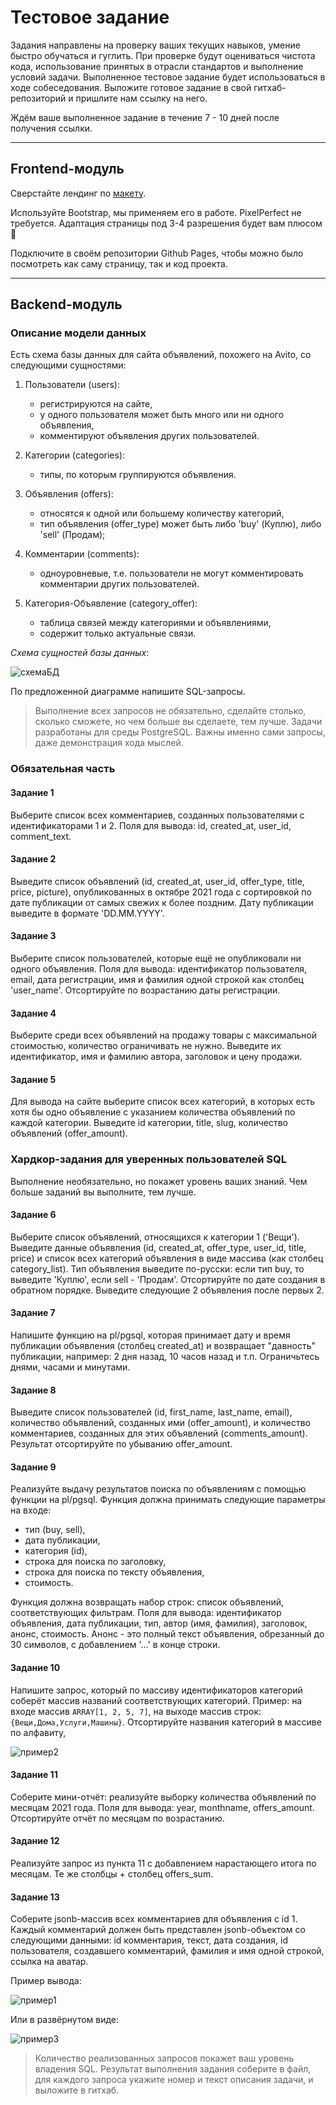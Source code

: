 # Тестовое задание 

Задания направлены на проверку ваших текущих навыков, умение быстро обучаться и гуглить. 
При проверке будут оцениваться чистота кода, использование принятых в отрасли стандартов и выполнение условий задачи. Выполненное тестовое задание будет использоваться в ходе собеседования. 
Выложите готовое задание в свой гитхаб-репозиторий и пришлите нам ссылку на него. 

Ждём ваше выполненное задание в течение 7 - 10 дней после получения ссылки.

---

## Frontend-модуль

Сверстайте лендинг по [макету](https://www.figma.com/file/fY6qxsy8UQ6nUxDN1yMpDQ/School-Recover---html-website-template-for-school-(Community)-(Copy)-(Copy)?node-id=2415%3A26437). 

Используйте Bootstrap, мы применяем его в работе. PixelPerfect не требуется. 
Адаптация страницы под 3-4 разрешения будет вам плюсом 🙂

Подключите в своём репозитории Github Pages, чтобы можно было посмотреть как саму страницу, так и код проекта.

---

## Backend-модуль

### Описание модели данных

Есть схема базы данных для сайта объявлений, похожего на Avito, со следующими сущностями:

1. Пользователи (users): 
    - регистрируются на сайте, 
    - у одного пользователя может быть много или ни одного объявления,
    - комментируют объявления других пользователей.

1. Категории (categories): 
    - типы, по которым группируются объявления.

1. Объявления (offers):
    - относятся к одной или большему количеству категорий,
    - тип объявления (offer_type) может быть либо 'buy' (Куплю), либо 'sell' (Продам); 

1. Комментарии (comments):  
    - одноуровневые, т.е. пользователи не могут комментировать комментарии других пользователей.

1. Категория-Объявление (category_offer): 
    - таблица связей между категориями и объявлениями,
    - содержит только актуальные связи.

*Схема сущностей базы данных*:

![схемаБД](img/image4.png)

По предложенной диаграмме напишите SQL-запросы.

> Выполнение всех запросов не обязательно, сделайте столько, сколько сможете, но чем больше вы сделаете, тем лучше.
> Задачи разработаны для среды PostgreSQL.
> Важны именно сами запросы, даже демонстрация хода мыслей.

### Обязательная часть

#### Задание 1

Выберите список всех комментариев, созданных пользователями с идентификаторами 1 и 2. 
Поля для вывода: id, created_at, user_id, comment_text.

#### Задание 2

Выведите список объявлений (id, created_at, user_id, offer_type, title, price, picture), 
опубликованных в октябре 2021 года с сортировкой по дате публикации от самых свежих к более поздним. 
Дату публикации выведите в формате 'DD.MM.YYYY'.

#### Задание 3

Выберите список пользователей, которые ещё не опубликовали ни одного объявления. 
Поля для вывода: идентификатор пользователя, email, дата регистрации, имя и фамилия одной строкой как столбец 'user_name'. Отсортируйте по возрастанию даты регистрации.

#### Задание 4

Выберите среди всех объявлений на продажу товары с максимальной стоимостью, количество ограничивать не нужно.
Выведите их идентификатор, имя и фамилию автора, заголовок и цену продажи. 

#### Задание 5

Для вывода на сайте выберите список всех категорий, в которых есть хотя бы одно объявление с указанием количества объявлений по каждой категории. Выведите id категории, title, slug, количество объявлений (offer_amount).

### Хардкор-задания для уверенных пользователей SQL

Выполнение необязательно, но покажет уровень ваших знаний. Чем больше заданий вы выполните, тем лучше.

#### Задание 6

Выберите список объявлений, относящихся к категории 1 ('Вещи'). 
Выведите данные объявления (id, created_at, offer_type, user_id, title, price) и список всех категорий объявления в виде массива (как столбец category_list). Тип объявления выведите по-русски: если тип buy, то выведите 'Куплю', если sell - 'Продам'. Отсортируйте по дате создания в обратном порядке. 
Выведите следующие 2 объявления после первых 2.

#### Задание 7

Напишите функцию на pl/pgsql, которая принимает дату и время публикации объявления (столбец created_at) и возвращает "давность" публикации, например: 2 дня назад, 10 часов назад и т.п. Ограничьтесь днями, часами и минутами.

#### Задание 8

Выведите список пользователей (id, first_name, last_name, email), количество объявлений, созданных ими (offer_amount), и количество комментариев, созданных для этих объявлений (comments_amount). 
Результат отсортируйте по убыванию offer_amount.

#### Задание 9

Реализуйте выдачу результатов поиска по объявлениям с помощью функции на pl/pgsql. 
Функция должна принимать следующие параметры на входе: 
- тип (buy, sell), 
- дата публикации,
- категория (id), 
- строка для поиска по заголовку, 
- строка для поиска по тексту объявления,
- стоимость.

Функция должна возвращать набор строк: список объявлений, соответствующих фильтрам.
Поля для вывода: идентификатор объявления, дата публикации, тип, автор (имя, фамилия), заголовок, анонс, стоимость. Анонс - это полный текст объявления, обрезанный до 30 символов, с добавлением '...' в конце строки.

#### Задание 10

Напишите запрос, который по массиву идентификаторов категорий соберёт массив названий соответствующих категорий. 
Пример: на входе массив `ARRAY[1, 2, 5, 7]`, на выходе массив строк: `{Вещи,Дома,Услуги,Машины}`. Отсортируйте названия категорий в массиве по алфавиту,

![пример2](img/image2.png)

#### Задание 11

Соберите мини-отчёт: реализуйте выборку количества объявлений по месяцам 2021 года. 
Поля для вывода: year, monthname, offers_amount. 
Отсортируйте отчёт по месяцам по возрастанию.  

#### Задание 12

Реализуйте запрос из пункта 11 с добавлением нарастающего итога по месяцам. 
Те же столбцы + столбец offers_sum.

#### Задание 13

Соберите jsonb-массив всех комментариев для объявления с id 1. 
Каждый комментарий должен быть представлен jsonb-объектом со следующими данными: id комментария, текст, дата создания, id пользователя, создавшего комментарий, фамилия и имя одной строкой, ссылка на аватар.

Пример вывода:

![пример1](img/image1.png)

Или в развёрнутом виде:

![пример3](img/image3.png)

> Количество реализованных запросов покажет ваш уровень владения SQL.
> Результат выполнения задания соберите в файл, для каждого запроса укажите номер и текст описания задачи, 
> и выложите в гитхаб. 
